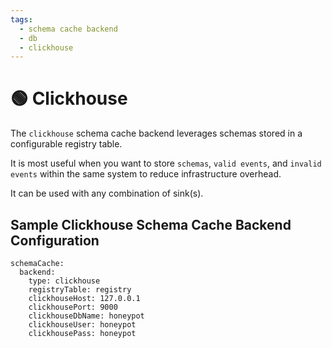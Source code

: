 ```yaml
---
tags:
  - schema cache backend
  - db
  - clickhouse
---
```


# 🟢 Clickhouse

The `clickhouse` schema cache backend leverages schemas stored in a configurable registry table.

It is most useful when you want to store `schemas`, `valid events`, and `invalid events` within the same system to reduce infrastructure overhead.

It can be used with any combination of sink(s).

## Sample Clickhouse Schema Cache Backend Configuration

```
schemaCache:
  backend:
    type: clickhouse
    registryTable: registry
    clickhouseHost: 127.0.0.1
    clickhousePort: 9000
    clickhouseDbName: honeypot
    clickhouseUser: honeypot
    clickhousePass: honeypot
```
